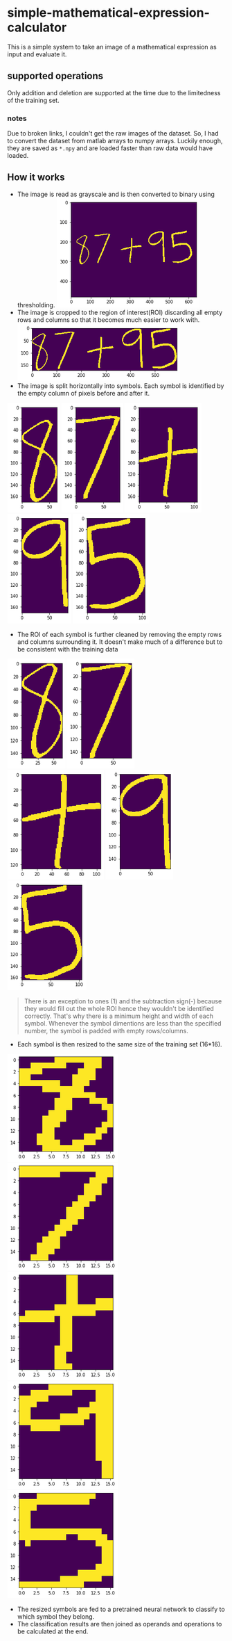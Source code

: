 # simple-mathematical-expression-calculator

This is a simple system to take an image of a mathematical expression as input and evaluate it.

## supported operations
Only addition and deletion are supported at the time due to the limitedness of the training set.

### notes
Due to broken links, I couldn't get the raw images of the dataset. So, I had to convert the dataset from matlab arrays to numpy arrays. Luckily enough, they are saved as `*.npy` and are loaded faster than raw data would have loaded.

## How it works
* The image is read as grayscale and is then converted to binary using thresholding.
![alt text](images/binary_image.png "binary image")
* The image is cropped to the region of interest(ROI) discarding all empty rows and columns so that it becomes much easier to work with.
![alt text](images/refined_image.png "ROI image")
* The image is split horizontally into symbols. Each symbol is identified by the empty column of pixels before and after it. 

![alt text](images/8_symbol.png "8 symbol")
![alt text](images/7_symbol.png "7 symbol")
![alt text](images/+_symbol.png "+ symbol")
![alt text](images/9_symbol.png "9 symbol")
![alt text](images/5_symbol.png "5 symbol")
* The ROI of each symbol is further cleaned by removing the empty rows and columns surrounding it. It doesn't make much of a difference but to be consistent with the training data

![alt text](images/8_symbol_roi.png "ROI of 8 symbol")
![alt text](images/7_symbol_roi.png "ROI of 7 symbol")
![alt text](images/+_symbol_roi.png "ROI of + symbol")
![alt text](images/9_symbol_roi.png "ROI of 9 symbol")
![alt text](images/5_symbol_roi.png "ROI of 5 symbol")
>There is an exception to ones (1) and the subtraction sign(-) because they would fill out the whole ROI hence they wouldn't be identified correctly. That's why there is a minimum height and width of each symbol. Whenever the symbol dimentions are less than the specified number, the symbol is padded with empty rows/columns.
* Each symbol is then resized to the same size of the training set (16*16).

![alt text](images/8_resized.png "resized 8 symbol")
![alt text](images/7_resized.png "resized 7 symbol")
![alt text](images/+_resized.png "resized + symbol")
![alt text](images/9_resized.png "resized 9 symbol")
![alt text](images/5_resized.png "resized 5 symbol")
* The resized symbols are fed to a pretrained neural network to classify to which symbol they belong.
* The classification results are then joined as operands and operations to be calculated at the end.
